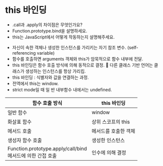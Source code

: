 # this 바인딩

- .call과 .apply의 차이점은 무엇인가요?
- Function.prototype.bind을 설명하세요.
- this는 JavaScript에서 어떻게 작동하는지 설명해주세요.

* 자신이 속한 객체나 생성한 인스턴스를 가리키는 자기 참조 변수. (self-referencing variable)
* 함수를 호출하면 arguments 객체와 this가 암묵적으로 함수 내부에 전달.
* this 바인딩은 함수 호출 방식에 의해 동적으로 결정.
  🚨 다른 클래스 기반 언어는 클래스가 생성하는 인스턴스를 항상 가리킴.
* this 바인딩 : 식별자와 값을 연결하는 과정.
* 전역에서 this는 window.
* strict mode일 때 일 반 내부함수 내에서는 undefined.

| 함수 호출 방식                                                 | this 바인딩          |
| -------------------------------------------------------------- | -------------------- |
| 일반 함수                                                      | window               |
| 화살표 함수                                                    | 상위 스코프의 this   |
| 메서드 호출                                                    | 메서드를 호출한 객체 |
| 생성자 함수 호출                                               | 생성한 인스턴스      |
| Function.prototype.apply/call/bind<br> 메서드에 의한 간접 호출 | 인수에 의해 결정     |

